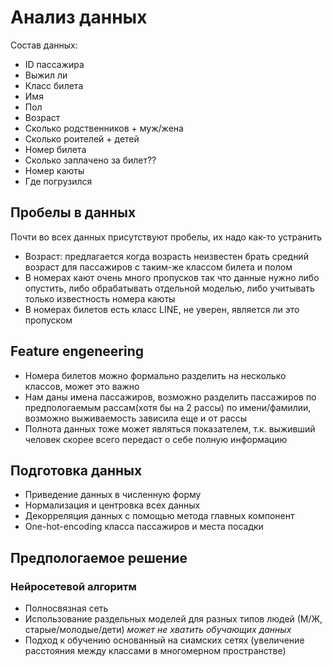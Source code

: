 # Анализ данных
Состав данных:
+ ID пассажира
+ Выжил ли
+ Класс билета
+ Имя
+ Пол
+ Возраст 
+ Сколько родственников + муж/жена
+ Сколько роителей + детей
+ Номер билета
+ Сколько заплачено за билет??
+ Номер каюты
+ Где погрузился

## Пробелы в данных

Почти во всех данных присутствуют пробелы, их надо как-то устранить

+ Возраст: предлагается когда возрасть неизвестен брать средний возраст для пассажиров с таким-же классом билета и полом
+ В номерах кают очень много пропусков так что данные нужно либо опустить, либо обрабатывать отдельной моделью, либо учитывать только известность номера каюты
+ В номерах билетов есть класс LINE, не уверен, является ли это пропуском


## Feature engeneering

+ Номера билетов можно формально разделить на несколько классов, может это важно
+ Нам даны имена пассажиров, возможно разделить пассажиров по предпологаемым рассам(хотя бы на 2 рассы) по имени/фамилии, возможно выживаемость зависила еще и от рассы
+ Полнота данных тоже может являться показателем, т.к. выживший человек скорее всего передаст о себе полную информацию
 
## Подготовка данных

+ Приведение данных в численную форму
+ Нормализация и центровка всех данных
+ Декорреляция данных с помощью метода главных компонент
+ One-hot-encoding класса пассажиров и места посадки

## Предпологаемое решение

### Нейросетевой алгоритм

+ Полносвязная сеть
+ Использование раздельных моделей для разных типов людей (М/Ж, старые/молодые/дети) *может не хватить обучающих данных*
+ Подход к обучению основанный на сиамских сетях (увеличение расстояния между классами в многомерном пространстве)
